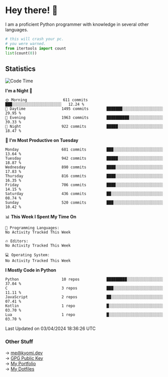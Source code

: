 # Hey there! 👋

I am a proficient Python programmer with knowledge in several other languages.

```py
# this will crash your pc.
# you were warned.
from itertools import count
list(count(0))
```

## Statistics
<!--START_SECTION:waka-->
![Code Time](http://img.shields.io/badge/Code%20Time-955%20hrs%2039%20mins-blue)

**I'm a Night 🦉** 

```text
🌞 Morning                611 commits         ███░░░░░░░░░░░░░░░░░░░░░░   12.24 % 
🌆 Daytime                1495 commits        ███████░░░░░░░░░░░░░░░░░░   29.95 % 
🌃 Evening                1963 commits        ██████████░░░░░░░░░░░░░░░   39.33 % 
🌙 Night                  922 commits         █████░░░░░░░░░░░░░░░░░░░░   18.47 % 
```
📅 **I'm Most Productive on Tuesday** 

```text
Monday                   681 commits         ███░░░░░░░░░░░░░░░░░░░░░░   13.64 % 
Tuesday                  942 commits         █████░░░░░░░░░░░░░░░░░░░░   18.87 % 
Wednesday                890 commits         ████░░░░░░░░░░░░░░░░░░░░░   17.83 % 
Thursday                 816 commits         ████░░░░░░░░░░░░░░░░░░░░░   16.35 % 
Friday                   706 commits         ████░░░░░░░░░░░░░░░░░░░░░   14.15 % 
Saturday                 436 commits         ██░░░░░░░░░░░░░░░░░░░░░░░   08.74 % 
Sunday                   520 commits         ███░░░░░░░░░░░░░░░░░░░░░░   10.42 % 
```


📊 **This Week I Spent My Time On** 

```text
💬 Programming Languages: 
No Activity Tracked This Week

🔥 Editors: 
No Activity Tracked This Week

💻 Operating System: 
No Activity Tracked This Week
```

**I Mostly Code in Python** 

```text
Python                   10 repos            █████████░░░░░░░░░░░░░░░░   37.04 % 
C                        3 repos             ███░░░░░░░░░░░░░░░░░░░░░░   11.11 % 
JavaScript               2 repos             ██░░░░░░░░░░░░░░░░░░░░░░░   07.41 % 
Kotlin                   1 repo              █░░░░░░░░░░░░░░░░░░░░░░░░   03.70 % 
Lua                      1 repo              █░░░░░░░░░░░░░░░░░░░░░░░░   03.70 % 
```




 Last Updated on 03/04/2024 18:36:26 UTC
<!--END_SECTION:waka-->

### Other Stuff

→ [me@kyomi.dev](mailto:me@kyomi.dev)\
→ [GPG Public Key](https://github.com/bitterteriyaki.gpg)\
→ [My Portfolio](https://kyomi.dev)\
→ [My Dotfiles](https://github.com/bitterteriyaki/dotfiles)
